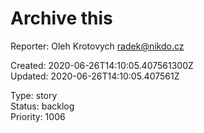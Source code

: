 # Archive this

Reporter: Oleh Krotovych <radek@nikdo.cz>  

Created: 2020-06-26T14:10:05.407561300Z  
Updated: 2020-06-26T14:10:05.407561Z

Type: story  
Status: backlog  
Priority: 1006
